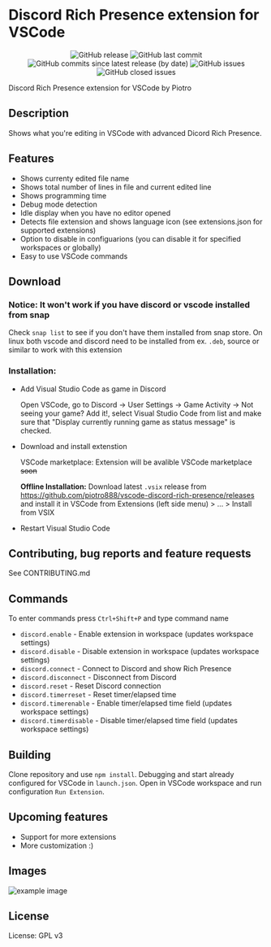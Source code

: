 # Discord Rich Presence extension for VSCode

<p align="center">
  <img alt="GitHub release" src="https://img.shields.io/github/v/release/piotro888/vscode-discord-rich-presence">
  <img alt="GitHub last commit" src="https://img.shields.io/github/last-commit/piotro888/vscode-discord-rich-presence/dev?color=blue">
  <img alt="GitHub commits since latest release (by date)" src="https://img.shields.io/github/commits-since/piotro888/vscode-discord-rich-presence/latest/dev?label=commits%40dev%20since%20%20latest%20release">
  <img alt="GitHub issues" src="https://img.shields.io/github/issues/piotro888/vscode-discord-rich-presence">
  <img alt="GitHub closed issues" src="https://img.shields.io/github/issues-closed/piotro888/vscode-discord-rich-presence?color=green">
</p>

Discord Rich Presence extension for VSCode by Piotro

## Description

Shows what you're editing in VSCode with advanced Dicord Rich Presence.

## Features
* Shows currenty edited file name
* Shows total number of lines in file and current edited line
* Shows programming time
* Debug mode detection
* Idle display when you have no editor opened
* Detects file extension and shows language icon (see extensions.json for supported extensions)
* Option to disable in configuarions (you can disable it for specified workspaces or globally)
* Easy to use VSCode commands

## Download
### Notice: It won't work if you have discord or vscode installed from snap
Check `snap list` to see if you don't have them installed from snap store. On linux both vscode and discord need to be installed from ex. `.deb`, source or similar to work with this extension

### Installation:
* Add Visual Studio Code as game in Discord

    Open VSCode, go to Discord -> User Settings -> Game Activity -> Not seeing your game? Add it!, select Visual Studio Code from list and make sure that "Display currently running game as status message" is checked.
 
* Download and install extenstion
 
  VSCode marketplace: Extension will be avalible VSCode marketplace ~~soon~~
     
  **Offline Installation:**
     Download latest `.vsix` release from https://github.com/piotro888/vscode-discord-rich-presence/releases and install it in VSCode from Extensions (left side menu) > ... > Install from VSIX
* Restart Visual Studio Code

## Contributing, bug reports and feature requests
See CONTRIBUTING.md

## Commands
To enter commands press `Ctrl+Shift+P` and type command name
* `discord.enable` - Enable extension in workspace (updates workspace settings)
* `discord.disable` - Disable extension in workspace (updates workspace settings)
* `discord.connect` - Connect to Discord and show Rich Presence
* `discord.disconnect` - Disconnect from Discord
* `discord.reset` - Reset Discord connection
* `discord.timerreset` - Reset timer/elapsed time
* `discord.timerenable` - Enable timer/elapsed time field (updates workspace settings)
* `discord.timerdisable` - Disable timer/elapsed time field (updates workspace settings)

## Building
Clone repository and use `npm install`. Debugging and start already configured for VSCode in `launch.json`. Open in VSCode workspace and run configuration `Run Extension`.

## Upcoming features
* Support for more extensions
* More customization :)

## Images
![example image](https://github.com/piotro888/vscode-discord-rich-presence/blob/master/images/example.png?raw=true)

## License
License: GPL v3
